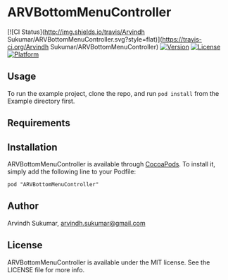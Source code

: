 # ARVBottomMenuController

[![CI Status](http://img.shields.io/travis/Arvindh Sukumar/ARVBottomMenuController.svg?style=flat)](https://travis-ci.org/Arvindh Sukumar/ARVBottomMenuController)
[![Version](https://img.shields.io/cocoapods/v/ARVBottomMenuController.svg?style=flat)](http://cocoadocs.org/docsets/ARVBottomMenuController)
[![License](https://img.shields.io/cocoapods/l/ARVBottomMenuController.svg?style=flat)](http://cocoadocs.org/docsets/ARVBottomMenuController)
[![Platform](https://img.shields.io/cocoapods/p/ARVBottomMenuController.svg?style=flat)](http://cocoadocs.org/docsets/ARVBottomMenuController)

## Usage

To run the example project, clone the repo, and run `pod install` from the Example directory first.

## Requirements

## Installation

ARVBottomMenuController is available through [CocoaPods](http://cocoapods.org). To install
it, simply add the following line to your Podfile:

    pod "ARVBottomMenuController"

## Author

Arvindh Sukumar, arvindh.sukumar@gmail.com

## License

ARVBottomMenuController is available under the MIT license. See the LICENSE file for more info.

